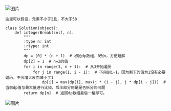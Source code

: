 ![图片](https://user-images.githubusercontent.com/38878365/185339376-cfe7a5c4-fa04-43ac-bb69-ba43107b138b.png)

    这里可以假设，元素不小于2且，不大于58
    
    class Solution(object):
        def integerBreak(self, n):
            """
            :type n: int
            :rtype: int
            """
            dp = [0] * (n + 1)  # 初始dp数组，0到n，方便理解
            dp[2] = 1  # n=2的值
            for i in range(3, n + 1):  # 从3开始遍历
                for j in range(1, i - 1):  # 不用到i-1，因为剩下的值为1没有必要遍历，不会增大反而减小了1
                    dp[i] = max(dp[i], max(j * (i - j), j * dp[i - j]))  # 当前dp值与最大值进行比较，后半部分则是是否拆分的问题
            return dp[n]  # 返回dp数组最后一格即可。

![图片](https://user-images.githubusercontent.com/38878365/185346970-bf2376a3-796c-445b-9958-869187a44ab4.png)
